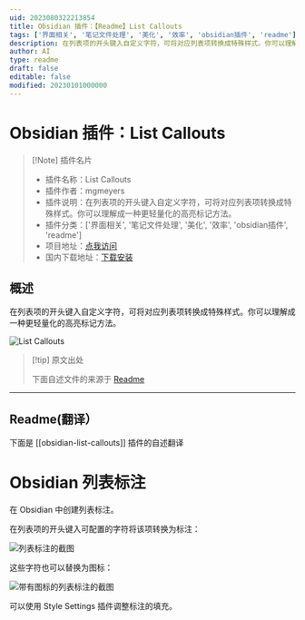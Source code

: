 ```yaml
---
uid: 2023080322213854
title: Obsidian 插件：【Readme】List Callouts
tags: ['界面相关', '笔记文件处理', '美化', '效率', 'obsidian插件', 'readme']
description: 在列表项的开头键入自定义字符，可将对应列表项转换成特殊样式。你可以理解成一种更轻量化的高亮标记方法。
author: AI
type: readme
draft: false
editable: false
modified: 20230101000000
---
```


# Obsidian 插件：List Callouts

> [!Note] 插件名片
> - 插件名称：List Callouts
> - 插件作者：mgmeyers
> - 插件说明：在列表项的开头键入自定义字符，可将对应列表项转换成特殊样式。你可以理解成一种更轻量化的高亮标记方法。
> - 插件分类：['界面相关', '笔记文件处理', '美化', '效率', 'obsidian插件', 'readme']
> - 项目地址：[点我访问](https://github.com/mgmeyers/obsidian-list-callouts)
> - 国内下载地址：[下载安装](https://pkmer.cn/products/plugin/pluginMarket/?obsidian-list-callouts)

## 概述

在列表项的开头键入自定义字符，可将对应列表项转换成特殊样式。你可以理解成一种更轻量化的高亮标记方法。

![List Callouts](https://cdn.pkmer.cn/covers/obsidian-list-callouts.png!pkmer)

> [!tip] 原文出处
> 
>下面自述文件的来源于 [Readme](https://ghproxy.net/https://raw.githubusercontent.com/mgmeyers/obsidian-list-callouts/main/README.md)
> 

---

## Readme(翻译）

下面是 [[obsidian-list-callouts]] 插件的自述翻译


# Obsidian 列表标注

在 Obsidian 中创建列表标注。

在列表项的开头键入可配置的字符将该项转换为标注：

<img src="https://raw.githubusercontent.com/mgmeyers/obsidian-list-callouts/main/screenshots/01.png" alt="列表标注的截图">

这些字符也可以替换为图标：

<img src="https://raw.githubusercontent.com/mgmeyers/obsidian-list-callouts/main/screenshots/02.png" alt="带有图标的列表标注的截图">

可以使用 Style Settings 插件调整标注的填充。



